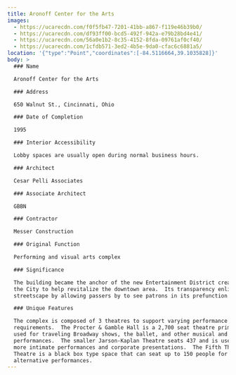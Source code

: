```yaml
---
title: Aronoff Center for the Arts
images:
  - https://ucarecdn.com/f0f5fb47-7201-41bb-a867-f119e46b39b0/
  - https://ucarecdn.com/df93ff00-bcd5-492f-942a-e79b28bd4e41/
  - https://ucarecdn.com/56a0e1b2-8c35-4152-8fda-09761af0cf40/
  - https://ucarecdn.com/1cfdb571-3ed2-4b5e-9da0-cfac6c6881a5/
location: '{"type":"Point","coordinates":[-84.5116664,39.1035828]}'
body: >
  ### Name

  Aronoff Center for the Arts

  ### Address

  650 Walnut St., Cincinnati, Ohio

  ### Date of Completion

  1995

  ### Interior Accessibility

  Lobby spaces are usually open during normal business hours.

  ### Architect

  Cesar Pelli Associates

  ### Associate Architect

  GBBN

  ### Contractor

  Messer Construction

  ### Original Function

  Performing and visual arts complex

  ### Significance

  The building became the anchor of the new Entertainment District created by
  the City to help revitalize the downtown area.  Its transparency enlivens the
  streetscape by allowing passers by to see patrons in its prefunction spaces.

  ### Unique Features

  The complex is composed of 3 theatres to support varying performance
  requirements.  The Procter & Gamble Hall is a 2,700 seat theatre primarily
  used for traveling Broadway shows, the ballet, and other musical and comedic
  performances.  The smaller Jarson-Kaplan Theatre seats 437 and is used for
  more intimate performances and corporate presentations.  The Fifth Third
  Theatre is a black box type space that can seat up to 150 people for
  alternative performances.
---
```

